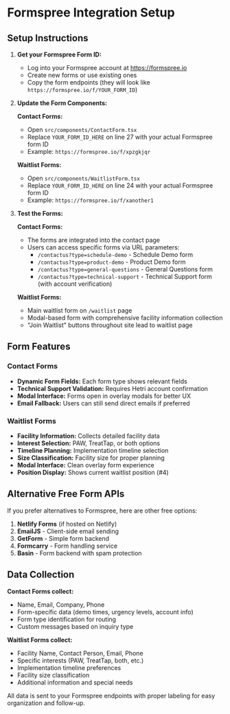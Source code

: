 # Formspree Integration Setup

## Setup Instructions

1. **Get your Formspree Form ID:**
   - Log into your Formspree account at https://formspree.io
   - Create new forms or use existing ones
   - Copy the form endpoints (they will look like `https://formspree.io/f/YOUR_FORM_ID`)

2. **Update the Form Components:**
   
   **Contact Forms:**
   - Open `src/components/ContactForm.tsx`
   - Replace `YOUR_FORM_ID_HERE` on line 27 with your actual Formspree form ID
   - Example: `https://formspree.io/f/xpzgkjqr`

   **Waitlist Forms:**
   - Open `src/components/WaitlistForm.tsx`
   - Replace `YOUR_FORM_ID_HERE` on line 24 with your actual Formspree form ID
   - Example: `https://formspree.io/f/xanother1`

3. **Test the Forms:**
   
   **Contact Forms:**
   - The forms are integrated into the contact page
   - Users can access specific forms via URL parameters:
     - `/contactus?type=schedule-demo` - Schedule Demo form
     - `/contactus?type=product-demo` - Product Demo form  
     - `/contactus?type=general-questions` - General Questions form
     - `/contactus?type=technical-support` - Technical Support form (with account verification)

   **Waitlist Forms:**
   - Main waitlist form on `/waitlist` page
   - Modal-based form with comprehensive facility information collection
   - "Join Waitlist" buttons throughout site lead to waitlist page

## Form Features

### Contact Forms
- **Dynamic Form Fields:** Each form type shows relevant fields
- **Technical Support Validation:** Requires Hetri account confirmation
- **Modal Interface:** Forms open in overlay modals for better UX
- **Email Fallback:** Users can still send direct emails if preferred

### Waitlist Forms
- **Facility Information:** Collects detailed facility data
- **Interest Selection:** PAW, TreatTap, or both options
- **Timeline Planning:** Implementation timeline selection
- **Size Classification:** Facility size for proper planning
- **Modal Interface:** Clean overlay form experience
- **Position Display:** Shows current waitlist position (#4)

## Alternative Free Form APIs

If you prefer alternatives to Formspree, here are other free options:

1. **Netlify Forms** (if hosted on Netlify)
2. **EmailJS** - Client-side email sending
3. **GetForm** - Simple form backend
4. **Formcarry** - Form handling service
5. **Basin** - Form backend with spam protection

## Data Collection

**Contact Forms collect:**
- Name, Email, Company, Phone
- Form-specific data (demo times, urgency levels, account info)
- Form type identification for routing
- Custom messages based on inquiry type

**Waitlist Forms collect:**
- Facility Name, Contact Person, Email, Phone
- Specific interests (PAW, TreatTap, both, etc.)
- Implementation timeline preferences
- Facility size classification
- Additional information and special needs

All data is sent to your Formspree endpoints with proper labeling for easy organization and follow-up. 